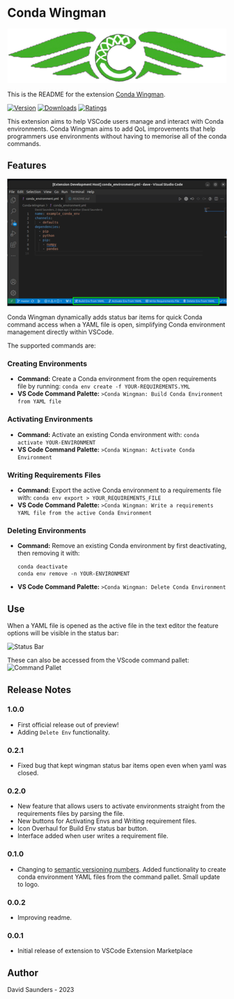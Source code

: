# Conda Wingman

![Banner](images/Logo-Banner.png)

This is the README for the extension [Conda Wingman](https://marketplace.visualstudio.com/items?itemName=DJSaunders1997.conda-wingman).

[![Version](https://vsmarketplacebadges.dev/version-short/djsaunders1997.conda-wingman.png?style=for-the-badge&colorA=252525&colorB=#42AF29)](https://marketplace.visualstudio.com/items?itemName=djsaunders1997.conda-wingman)
[![Downloads](https://vsmarketplacebadges.dev/downloads-short/djsaunders1997.conda-wingman.png?style=for-the-badge&colorA=252525&colorB=#42AF29)](https://marketplace.visualstudio.com/items?itemName=djsaunders1997.conda-wingman)
[![Ratings](https://vsmarketplacebadges.dev/rating-short/djsaunders1997.conda-wingman.png?style=for-the-badge&colorA=252525&colorB=#42AF29)](https://marketplace.visualstudio.com/items?itemName=djsaunders1997.conda-wingman)

This extension aims to help VSCode users manage and interact with Conda environments.
Conda Wingman aims to add QoL improvements that help programmers use environments without having to memorise all of the conda commands.

## Features

![VSCode Screenshot](images/VSCode-Screenshot.png)

Conda Wingman dynamically adds status bar items for quick Conda command access when a YAML file is open, simplifying Conda environment management directly within VSCode.

The supported commands are:

### Creating Environments 
- **Command:** Create a Conda environment from the open requirements file by running:
  ```conda env create -f YOUR-REQUIREMENTS.YML```
- **VS Code Command Palette:** `>Conda Wingman: Build Conda Environment from YAML file`

### Activating Environments
- **Command:** Activate an existing Conda environment with:
  ```conda activate YOUR-ENVIRONMENT```
- **VS Code Command Palette:** `>Conda Wingman: Activate Conda Environment`

### Writing Requirements Files
- **Command:** Export the active Conda environment to a requirements file with:
  ```conda env export > YOUR_REQUIREMENTS_FILE```
- **VS Code Command Palette:** `>Conda Wingman: Write a requirements YAML file from the active Conda Environment`

### Deleting Environments
- **Command:** Remove an existing Conda environment by first deactivating, then removing it with:
  ```
  conda deactivate
  conda env remove -n YOUR-ENVIRONMENT
  ```
- **VS Code Command Palette:** `>Conda Wingman: Delete Conda Environment`

## Use
When a YAML file is opened as the active file in the text editor the feature options will be visible in the status bar:

![Status Bar](images/Status-Bar-Screenshot.png)

These can also be accessed from the VScode command pallet:
![Command Pallet](images/Pallet-Create-Screenshot.png)

## Release Notes

### 1.0.0
- First official release out of preview!
- Adding `Delete Env` functionality.


### 0.2.1
- Fixed bug that kept wingman status bar items open even when yaml was closed. 

### 0.2.0
- New feature that allows users to activate environments straight from the requirements files by parsing the file.
- New buttons for Activating Envs and Writing requirement files.
- Icon Overhaul for Build Env status bar button.
- Interface added when user writes a requirement file.


### 0.1.0

- Changing to [semantic versioning numbers](https://semver.org/).
Added functionality to create conda environment YAML files from the command pallet. Small update to logo.

### 0.0.2

- Improving readme.
### 0.0.1

- Initial release of extension to VSCode Extension Marketplace


## Author

David Saunders - 2023